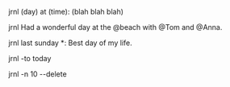 jrnl (day) at (time): (blah blah blah)</br>

jrnl Had a wonderful day at the @beach with @Tom and @Anna.</br>

jrnl last sunday *: Best day of my life.</br>

jrnl -to today</br>

jrnl -n 10 --delete</br>
